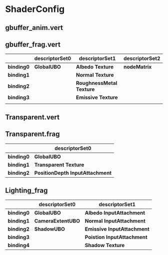 # ShaderConfig

## gbuffer_anim.vert

## gbuffer_frag.vert

|              | descriptorSet0 | descriptorSet1             | descriptorSet2 |
| ------------ | -------------- | -------------------------- | -------------- |
| **binding0** | **GlobalUBO**  | **Albedo Texture**         | **nodeMatrix** |
| **binding1** |                | **Normal Texture**         |                |
| **binding2** |                | **RoughnessMetal Texture** |                |
| **binding3** |                | **Emissive Texture**       |                |
|              |                |                            |                |

## Transparent.vert

## Transparent.frag

|              | descriptorSet0                    |
| ------------ | --------------------------------- |
| **binding0** | **GlobalUBO**                     |
| **binding1** | **Transparent Texture**           |
| **binding2** | **PositionDepth InputAttachment** |

## Lighting_frag

|              | **descriptorSet0**  | **descriptorSet1**           |
| ------------ | ------------------- | ---------------------------- |
| **binding0** | **GlobalUBO**       | **Albedo InputAttachment**   |
| **binding1** | **CameraExtentUBO** | **Normal InputAttachment**   |
| **binding2** | **ShadowUBO**       | **Emissive InputAttachment** |
| **binding3** |                     | **Poistion InputAttachment** |
| **binding4** |                     | **Shadow Texture**           |

